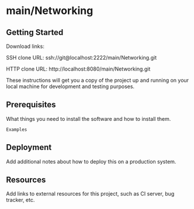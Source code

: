 # main/Networking



## Getting Started

Download links:

SSH clone URL: ssh://git@localhost:2222/main/Networking.git

HTTP clone URL: http://localhost:8080/main/Networking.git



These instructions will get you a copy of the project up and running on your local machine for development and testing purposes.

## Prerequisites

What things you need to install the software and how to install them.

```
Examples
```

## Deployment

Add additional notes about how to deploy this on a production system.

## Resources

Add links to external resources for this project, such as CI server, bug tracker, etc.
